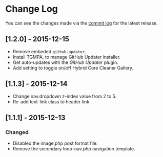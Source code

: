 # Change Log

You can see the changes made via the [commit log](https://github.com/thefrosty/The-One-Theme/commits/master) for the latest release.

## [1.2.0] - 2015-12-15

* Remove embeded `github-updater`.
* Install TGMPA, to manage GitHub Updater installer.
* Get auto-updates with the *GitHub Updater* plugin.
* Add setting to toggle on/off Hybrid Core Cleaner Gallery.

## [1.1.3] - 2015-12-14

* Change nav.dropdown z-index value from 2 to 5.
* Re-add text-link class to header link.

## [1.1.1] - 2015-12-13

### Changed

* Disabled the image.php post format file.
* Remove the secondary loop-nav.php navigation template.